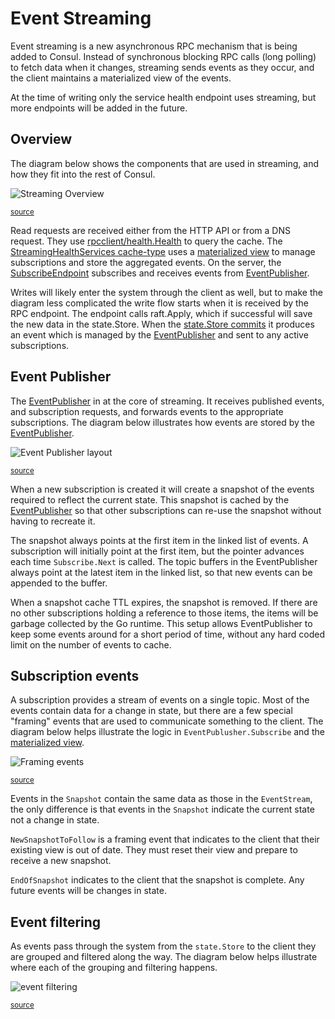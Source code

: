 
# Event Streaming

Event streaming is a new asynchronous RPC mechanism that is being added to Consul. Instead
of synchronous blocking RPC calls (long polling) to fetch data when it changes, streaming
sends events as they occur, and the client maintains a materialized view of the events.

At the time of writing only the service health endpoint uses streaming, but more endpoints
will be added in the future.

## Overview

The diagram below shows the components that are used in streaming, and how they fit into
the rest of Consul.

![Streaming Overview](./overview.svg)

<sup>[source](./overview.mmd)</sup>

Read requests are received either from the HTTP API or from a DNS request. They use
[rpcclient/health.Health]
to query the cache. The [StreamingHealthServices cache-type] uses a [materialized view]
to manage subscriptions and store the aggregated events. On the server, the
[SubscribeEndpoint] subscribes and receives events from [EventPublisher].

Writes will likely enter the system through the client as well, but to make the diagram
less complicated the write flow starts when it is received by the RPC endpoint. The
endpoint calls raft.Apply, which if successful will save the new data in the state.Store.
When the [state.Store commits] it produces an event which is managed by the [EventPublisher]
and sent to any active subscriptions.

[rpcclient/health.Health]: https://github.com/hashicorp/consul/blob/master/agent/rpcclient/health/health.go
[StreamingHealthServices cache-type]: https://github.com/hashicorp/consul/blob/master/agent/cache-types/streaming_health_services.go
[materialized view]: https://github.com/hashicorp/consul/blob/master/agent/submatview/materializer.go
[SubscribeEndpoint]: https://github.com/hashicorp/consul/blob/master/agent/rpc/subscribe/subscribe.go
[EventPublisher]: https://github.com/hashicorp/consul/blob/master/agent/consul/stream/event_publisher.go
[state.Store commits]: https://github.com/hashicorp/consul/blob/master/agent/consul/state/memdb.go


## Event Publisher

The [EventPublisher] in at the core of streaming. It receives published events, and
subscription requests, and forwards events to the appropriate subscriptions. The diagram
below illustrates how events are stored by the [EventPublisher].

![Event Publisher layout](./event-publisher-layout.svg)

<sup>[source](./event-publisher-layout.mmd)</sup>

When a new subscription is created it will create a snapshot of the events required to
reflect the current state. This snapshot is cached by the [EventPublisher] so that other
subscriptions can re-use the snapshot without having to recreate it.

The snapshot always points at the first item in the linked list of events. A subscription
will initially point at the first item, but the pointer advances each time
`Subscribe.Next` is called. The topic buffers in the EventPublisher always point at the
latest item in the linked list, so that new events can be appended to the buffer.

When a snapshot cache TTL expires, the snapshot is removed. If there are no other
subscriptions holding a reference to those items, the items will be garbage collected by
the Go runtime. This setup allows EventPublisher to keep some events around for a short
period of time, without any hard coded limit on the number of events to cache.


## Subscription events

A subscription provides a stream of events on a single topic. Most of the events contain
data for a change in state, but there are a few special "framing" events that are used to
communicate something to the client. The diagram below helps illustrate the logic in
`EventPublusher.Subscribe` and the [materialized view].


![Framing events](./framing-events.svg)

<sup>[source](./framing-events.mmd)</sup>


Events in the `Snapshot` contain the same data as those in the `EventStream`, the only
difference is that events in the `Snapshot` indicate the current state not a change in
state.

`NewSnapshotToFollow` is a framing event that indicates to the client that their existing
view is out of date. They must reset their view and prepare to receive a new snapshot.

`EndOfSnapshot` indicates to the client that the snapshot is complete. Any future events
will be changes in state.


## Event filtering

As events pass through the system from the `state.Store` to the client they are grouped
and filtered along the way. The diagram below helps illustrate where each of the grouping
and filtering happens.


![event filtering](./event-filtering.svg)

<sup>[source](./event-filtering.mmd)</sup>


